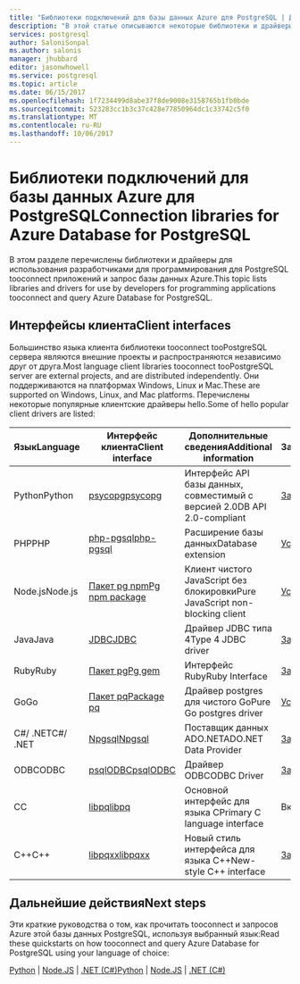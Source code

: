 ```yaml
---
title: "Библиотеки подключений для базы данных Azure для PostgreSQL | Документация Майкрософт"
description: "В этой статье описываются некоторые библиотеки и драйверы, которые разработчики могут использовать при программировании для PostgreSQL tooconnect приложений и запрос базы данных Azure."
services: postgresql
author: SaloniSonpal
ms.author: salonis
manager: jhubbard
editor: jasonwhowell
ms.service: postgresql
ms.topic: article
ms.date: 06/15/2017
ms.openlocfilehash: 1f7234499d8abe37f8de9008e3158765b1fb0bde
ms.sourcegitcommit: 523283cc1b3c37c428e77850964dc1c33742c5f0
ms.translationtype: MT
ms.contentlocale: ru-RU
ms.lasthandoff: 10/06/2017
---
```

# <a name="connection-libraries-for-azure-database-for-postgresql"></a><span data-ttu-id="b9cee-103">Библиотеки подключений для базы данных Azure для PostgreSQL</span><span class="sxs-lookup"><span data-stu-id="b9cee-103">Connection libraries for Azure Database for PostgreSQL</span></span>
<span data-ttu-id="b9cee-104">В этом разделе перечислены библиотеки и драйверы для использования разработчиками для программирования для PostgreSQL tooconnect приложений и запрос базы данных Azure.</span><span class="sxs-lookup"><span data-stu-id="b9cee-104">This topic lists libraries and drivers for use by developers for programming applications tooconnect and query Azure Database for PostgreSQL.</span></span>

## <a name="client-interfaces"></a><span data-ttu-id="b9cee-105">Интерфейсы клиента</span><span class="sxs-lookup"><span data-stu-id="b9cee-105">Client interfaces</span></span>
<span data-ttu-id="b9cee-106">Большинство языка клиента библиотеки tooconnect tooPostgreSQL сервера являются внешние проекты и распространяются независимо друг от друга.</span><span class="sxs-lookup"><span data-stu-id="b9cee-106">Most language client libraries tooconnect tooPostgreSQL server are external projects, and are distributed independently.</span></span> <span data-ttu-id="b9cee-107">Они поддерживаются на платформах Windows, Linux и Mac.</span><span class="sxs-lookup"><span data-stu-id="b9cee-107">These are supported on Windows, Linux, and Mac platforms.</span></span> <span data-ttu-id="b9cee-108">Перечислены некоторые популярные клиентские драйверы hello.</span><span class="sxs-lookup"><span data-stu-id="b9cee-108">Some of hello popular client drivers are listed:</span></span>

| <span data-ttu-id="b9cee-109">**Язык**</span><span class="sxs-lookup"><span data-stu-id="b9cee-109">**Language**</span></span> | <span data-ttu-id="b9cee-110">**Интерфейс клиента**</span><span class="sxs-lookup"><span data-stu-id="b9cee-110">**Client interface**</span></span> | <span data-ttu-id="b9cee-111">**Дополнительные сведения**</span><span class="sxs-lookup"><span data-stu-id="b9cee-111">**Additional information**</span></span> | <span data-ttu-id="b9cee-112">**Загрузить**</span><span class="sxs-lookup"><span data-stu-id="b9cee-112">**Download**</span></span> |
|--------------|----------------------------------------------------------------|-------------------------------------|--------------------------------------------------------------------|
| <span data-ttu-id="b9cee-113">Python</span><span class="sxs-lookup"><span data-stu-id="b9cee-113">Python</span></span> | [<span data-ttu-id="b9cee-114">psycopg</span><span class="sxs-lookup"><span data-stu-id="b9cee-114">psycopg</span></span>](http://initd.org/psycopg/) | <span data-ttu-id="b9cee-115">Интерфейс API базы данных, совместимый с версией 2.0</span><span class="sxs-lookup"><span data-stu-id="b9cee-115">DB API 2.0-compliant</span></span> | [<span data-ttu-id="b9cee-116">Загрузить</span><span class="sxs-lookup"><span data-stu-id="b9cee-116">Download</span></span>](http://initd.org/psycopg/download/) |
| <span data-ttu-id="b9cee-117">PHP</span><span class="sxs-lookup"><span data-stu-id="b9cee-117">PHP</span></span> | [<span data-ttu-id="b9cee-118">php-pgsql</span><span class="sxs-lookup"><span data-stu-id="b9cee-118">php-pgsql</span></span>](https://php.net/manual/en/book.pgsql.php) | <span data-ttu-id="b9cee-119">Расширение базы данных</span><span class="sxs-lookup"><span data-stu-id="b9cee-119">Database extension</span></span> | [<span data-ttu-id="b9cee-120">Установка</span><span class="sxs-lookup"><span data-stu-id="b9cee-120">Install</span></span>](https://secure.php.net/manual/en/pgsql.installation.php) |
| <span data-ttu-id="b9cee-121">Node.js</span><span class="sxs-lookup"><span data-stu-id="b9cee-121">Node.js</span></span> | [<span data-ttu-id="b9cee-122">Пакет pg npm</span><span class="sxs-lookup"><span data-stu-id="b9cee-122">Pg npm package</span></span>](https://www.npmjs.com/package/pg) | <span data-ttu-id="b9cee-123">Клиент чистого JavaScript без блокировки</span><span class="sxs-lookup"><span data-stu-id="b9cee-123">Pure JavaScript non-blocking client</span></span> | [<span data-ttu-id="b9cee-124">Установка</span><span class="sxs-lookup"><span data-stu-id="b9cee-124">Install</span></span>](https://www.npmjs.com/package/pg) |
| <span data-ttu-id="b9cee-125">Java</span><span class="sxs-lookup"><span data-stu-id="b9cee-125">Java</span></span> | [<span data-ttu-id="b9cee-126">JDBC</span><span class="sxs-lookup"><span data-stu-id="b9cee-126">JDBC</span></span>](http://jdbc.postgresql.org/) | <span data-ttu-id="b9cee-127">Драйвер JDBC типа 4</span><span class="sxs-lookup"><span data-stu-id="b9cee-127">Type 4 JDBC driver</span></span> | [<span data-ttu-id="b9cee-128">Загрузить</span><span class="sxs-lookup"><span data-stu-id="b9cee-128">Download</span></span>](https://jdbc.postgresql.org/download.html)  |
| <span data-ttu-id="b9cee-129">Ruby</span><span class="sxs-lookup"><span data-stu-id="b9cee-129">Ruby</span></span> | [<span data-ttu-id="b9cee-130">Пакет pg</span><span class="sxs-lookup"><span data-stu-id="b9cee-130">Pg gem</span></span>](https://deveiate.org/code/pg/) | <span data-ttu-id="b9cee-131">Интерфейс Ruby</span><span class="sxs-lookup"><span data-stu-id="b9cee-131">Ruby Interface</span></span> | [<span data-ttu-id="b9cee-132">Загрузить</span><span class="sxs-lookup"><span data-stu-id="b9cee-132">Download</span></span>](https://rubygems.org/downloads/pg-0.20.0.gem) |
| <span data-ttu-id="b9cee-133">Go</span><span class="sxs-lookup"><span data-stu-id="b9cee-133">Go</span></span> | [<span data-ttu-id="b9cee-134">Пакет pq</span><span class="sxs-lookup"><span data-stu-id="b9cee-134">Package pq</span></span>](https://godoc.org/github.com/lib/pq) | <span data-ttu-id="b9cee-135">Драйвер postgres для чистого Go</span><span class="sxs-lookup"><span data-stu-id="b9cee-135">Pure Go postgres driver</span></span> | [<span data-ttu-id="b9cee-136">Установка</span><span class="sxs-lookup"><span data-stu-id="b9cee-136">Install</span></span>](https://github.com/lib/pq/blob/master/README.md) |
| <span data-ttu-id="b9cee-137">C\#/ .NET</span><span class="sxs-lookup"><span data-stu-id="b9cee-137">C\#/ .NET</span></span> | [<span data-ttu-id="b9cee-138">Npgsql</span><span class="sxs-lookup"><span data-stu-id="b9cee-138">Npgsql</span></span>](http://www.npgsql.org/) | <span data-ttu-id="b9cee-139">Поставщик данных ADO.NET</span><span class="sxs-lookup"><span data-stu-id="b9cee-139">ADO.NET Data Provider</span></span> | [<span data-ttu-id="b9cee-140">Загрузить</span><span class="sxs-lookup"><span data-stu-id="b9cee-140">Download</span></span>](https://www.microsoft.com/net/) |
| <span data-ttu-id="b9cee-141">ODBC</span><span class="sxs-lookup"><span data-stu-id="b9cee-141">ODBC</span></span> | [<span data-ttu-id="b9cee-142">psqlODBC</span><span class="sxs-lookup"><span data-stu-id="b9cee-142">psqlODBC</span></span>](https://odbc.postgresql.org/) | <span data-ttu-id="b9cee-143">Драйвер ODBC</span><span class="sxs-lookup"><span data-stu-id="b9cee-143">ODBC Driver</span></span> | [<span data-ttu-id="b9cee-144">Загрузить</span><span class="sxs-lookup"><span data-stu-id="b9cee-144">Download</span></span>](http://www.postgresql.org/ftp/odbc/versions/) |
| <span data-ttu-id="b9cee-145">C</span><span class="sxs-lookup"><span data-stu-id="b9cee-145">C</span></span> | [<span data-ttu-id="b9cee-146">libpq</span><span class="sxs-lookup"><span data-stu-id="b9cee-146">libpq</span></span>](https://www.postgresql.org/docs/9.6/static/libpq.html) | <span data-ttu-id="b9cee-147">Основной интерфейс для языка C</span><span class="sxs-lookup"><span data-stu-id="b9cee-147">Primary C language interface</span></span> | <span data-ttu-id="b9cee-148">Включено</span><span class="sxs-lookup"><span data-stu-id="b9cee-148">Included</span></span> |
| <span data-ttu-id="b9cee-149">C++</span><span class="sxs-lookup"><span data-stu-id="b9cee-149">C++</span></span> | [<span data-ttu-id="b9cee-150">libpqxx</span><span class="sxs-lookup"><span data-stu-id="b9cee-150">libpqxx</span></span>](http://pqxx.org/) | <span data-ttu-id="b9cee-151">Новый стиль интерфейса для языка C++</span><span class="sxs-lookup"><span data-stu-id="b9cee-151">New-style C++ interface</span></span> | [<span data-ttu-id="b9cee-152">Загрузить</span><span class="sxs-lookup"><span data-stu-id="b9cee-152">Download</span></span>](http://pqxx.org/download/software/) |

## <a name="next-steps"></a><span data-ttu-id="b9cee-153">Дальнейшие действия</span><span class="sxs-lookup"><span data-stu-id="b9cee-153">Next steps</span></span>
<span data-ttu-id="b9cee-154">Эти краткие руководства о том, как прочитать tooconnect и запросов Azure этой базы данных PostgreSQL, используя выбранный язык:</span><span class="sxs-lookup"><span data-stu-id="b9cee-154">Read these quickstarts on how tooconnect and query Azure Database for PostgreSQL using your language of choice:</span></span>

<span data-ttu-id="b9cee-155">[Python](./connect-python.md) | [Node.JS](./connect-nodejs.md) | [.NET (C#)](./connect-csharp.md)</span><span class="sxs-lookup"><span data-stu-id="b9cee-155">[Python](./connect-python.md) | [Node.JS](./connect-nodejs.md) | [.NET (C#)](./connect-csharp.md)</span></span>
